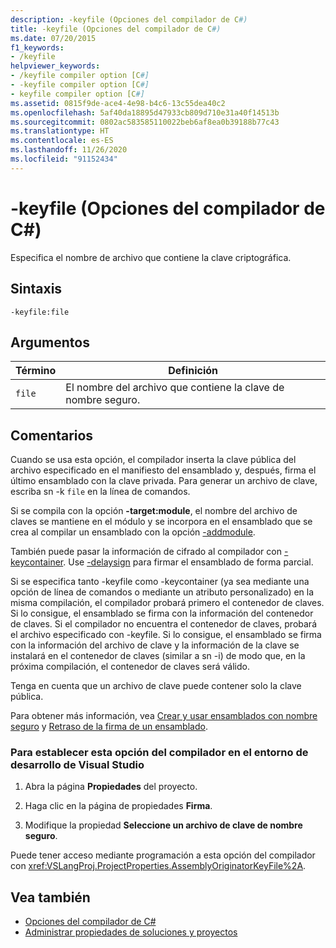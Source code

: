 ```yaml
---
description: -keyfile (Opciones del compilador de C#)
title: -keyfile (Opciones del compilador de C#)
ms.date: 07/20/2015
f1_keywords:
- /keyfile
helpviewer_keywords:
- /keyfile compiler option [C#]
- -keyfile compiler option [C#]
- keyfile compiler option [C#]
ms.assetid: 0815f9de-ace4-4e98-b4c6-13c55dea40c2
ms.openlocfilehash: 5af40da18895d47933cb809d710e31a40f14513b
ms.sourcegitcommit: 0802ac583585110022beb6af8ea0b39188b77c43
ms.translationtype: HT
ms.contentlocale: es-ES
ms.lasthandoff: 11/26/2020
ms.locfileid: "91152434"
---
```

# <a name="-keyfile-c-compiler-options"></a>-keyfile (Opciones del compilador de C#)

Especifica el nombre de archivo que contiene la clave criptográfica.  
  
## <a name="syntax"></a>Sintaxis  
  
```console  
-keyfile:file  
```  
  
## <a name="arguments"></a>Argumentos  
  
|Término|Definición|  
|----------|----------------|  
|`file`|El nombre del archivo que contiene la clave de nombre seguro.|  
  
## <a name="remarks"></a>Comentarios  

 Cuando se usa esta opción, el compilador inserta la clave pública del archivo especificado en el manifiesto del ensamblado y, después, firma el último ensamblado con la clave privada. Para generar un archivo de clave, escriba sn -k `file` en la línea de comandos.  
  
 Si se compila con la opción **-target:module**, el nombre del archivo de claves se mantiene en el módulo y se incorpora en el ensamblado que se crea al compilar un ensamblado con la opción [-addmodule](./addmodule-compiler-option.md).  
  
 También puede pasar la información de cifrado al compilador con [-keycontainer](./keycontainer-compiler-option.md). Use [-delaysign](./delaysign-compiler-option.md) para firmar el ensamblado de forma parcial.  
  
 Si se especifica tanto -keyfile como -keycontainer (ya sea mediante una opción de línea de comandos o mediante un atributo personalizado) en la misma compilación, el compilador probará primero el contenedor de claves. Si lo consigue, el ensamblado se firma con la información del contenedor de claves. Si el compilador no encuentra el contenedor de claves, probará el archivo especificado con -keyfile. Si lo consigue, el ensamblado se firma con la información del archivo de clave y la información de la clave se instalará en el contenedor de claves (similar a sn -i) de modo que, en la próxima compilación, el contenedor de claves será válido.  
  
 Tenga en cuenta que un archivo de clave puede contener solo la clave pública.  
  
 Para obtener más información, vea [Crear y usar ensamblados con nombre seguro](../../../standard/assembly/create-use-strong-named.md) y [Retraso de la firma de un ensamblado](../../../standard/assembly/delay-sign.md).  
  
### <a name="to-set-this-compiler-option-in-the-visual-studio-development-environment"></a>Para establecer esta opción del compilador en el entorno de desarrollo de Visual Studio  
  
1. Abra la página **Propiedades** del proyecto.  
  
2. Haga clic en la página de propiedades **Firma**.  
  
3. Modifique la propiedad **Seleccione un archivo de clave de nombre seguro**.  
  
 Puede tener acceso mediante programación a esta opción del compilador con <xref:VSLangProj.ProjectProperties.AssemblyOriginatorKeyFile%2A>.  
  
## <a name="see-also"></a>Vea también

- [Opciones del compilador de C#](./index.md)
- [Administrar propiedades de soluciones y proyectos](/visualstudio/ide/managing-project-and-solution-properties)
